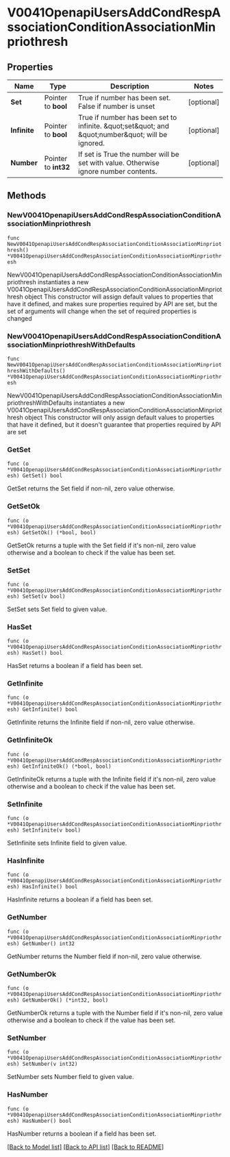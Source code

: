 # V0041OpenapiUsersAddCondRespAssociationConditionAssociationMinpriothresh

## Properties

Name | Type | Description | Notes
------------ | ------------- | ------------- | -------------
**Set** | Pointer to **bool** | True if number has been set. False if number is unset | [optional] 
**Infinite** | Pointer to **bool** | True if number has been set to infinite. \&quot;set\&quot; and \&quot;number\&quot; will be ignored. | [optional] 
**Number** | Pointer to **int32** | If set is True the number will be set with value. Otherwise ignore number contents. | [optional] 

## Methods

### NewV0041OpenapiUsersAddCondRespAssociationConditionAssociationMinpriothresh

`func NewV0041OpenapiUsersAddCondRespAssociationConditionAssociationMinpriothresh() *V0041OpenapiUsersAddCondRespAssociationConditionAssociationMinpriothresh`

NewV0041OpenapiUsersAddCondRespAssociationConditionAssociationMinpriothresh instantiates a new V0041OpenapiUsersAddCondRespAssociationConditionAssociationMinpriothresh object
This constructor will assign default values to properties that have it defined,
and makes sure properties required by API are set, but the set of arguments
will change when the set of required properties is changed

### NewV0041OpenapiUsersAddCondRespAssociationConditionAssociationMinpriothreshWithDefaults

`func NewV0041OpenapiUsersAddCondRespAssociationConditionAssociationMinpriothreshWithDefaults() *V0041OpenapiUsersAddCondRespAssociationConditionAssociationMinpriothresh`

NewV0041OpenapiUsersAddCondRespAssociationConditionAssociationMinpriothreshWithDefaults instantiates a new V0041OpenapiUsersAddCondRespAssociationConditionAssociationMinpriothresh object
This constructor will only assign default values to properties that have it defined,
but it doesn't guarantee that properties required by API are set

### GetSet

`func (o *V0041OpenapiUsersAddCondRespAssociationConditionAssociationMinpriothresh) GetSet() bool`

GetSet returns the Set field if non-nil, zero value otherwise.

### GetSetOk

`func (o *V0041OpenapiUsersAddCondRespAssociationConditionAssociationMinpriothresh) GetSetOk() (*bool, bool)`

GetSetOk returns a tuple with the Set field if it's non-nil, zero value otherwise
and a boolean to check if the value has been set.

### SetSet

`func (o *V0041OpenapiUsersAddCondRespAssociationConditionAssociationMinpriothresh) SetSet(v bool)`

SetSet sets Set field to given value.

### HasSet

`func (o *V0041OpenapiUsersAddCondRespAssociationConditionAssociationMinpriothresh) HasSet() bool`

HasSet returns a boolean if a field has been set.

### GetInfinite

`func (o *V0041OpenapiUsersAddCondRespAssociationConditionAssociationMinpriothresh) GetInfinite() bool`

GetInfinite returns the Infinite field if non-nil, zero value otherwise.

### GetInfiniteOk

`func (o *V0041OpenapiUsersAddCondRespAssociationConditionAssociationMinpriothresh) GetInfiniteOk() (*bool, bool)`

GetInfiniteOk returns a tuple with the Infinite field if it's non-nil, zero value otherwise
and a boolean to check if the value has been set.

### SetInfinite

`func (o *V0041OpenapiUsersAddCondRespAssociationConditionAssociationMinpriothresh) SetInfinite(v bool)`

SetInfinite sets Infinite field to given value.

### HasInfinite

`func (o *V0041OpenapiUsersAddCondRespAssociationConditionAssociationMinpriothresh) HasInfinite() bool`

HasInfinite returns a boolean if a field has been set.

### GetNumber

`func (o *V0041OpenapiUsersAddCondRespAssociationConditionAssociationMinpriothresh) GetNumber() int32`

GetNumber returns the Number field if non-nil, zero value otherwise.

### GetNumberOk

`func (o *V0041OpenapiUsersAddCondRespAssociationConditionAssociationMinpriothresh) GetNumberOk() (*int32, bool)`

GetNumberOk returns a tuple with the Number field if it's non-nil, zero value otherwise
and a boolean to check if the value has been set.

### SetNumber

`func (o *V0041OpenapiUsersAddCondRespAssociationConditionAssociationMinpriothresh) SetNumber(v int32)`

SetNumber sets Number field to given value.

### HasNumber

`func (o *V0041OpenapiUsersAddCondRespAssociationConditionAssociationMinpriothresh) HasNumber() bool`

HasNumber returns a boolean if a field has been set.


[[Back to Model list]](../README.md#documentation-for-models) [[Back to API list]](../README.md#documentation-for-api-endpoints) [[Back to README]](../README.md)


